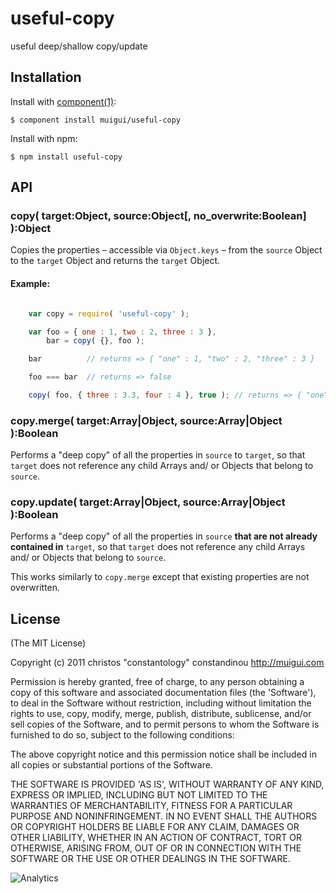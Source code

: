 # useful-copy

  useful deep/shallow copy/update

## Installation

  Install with [component(1)](http://component.io):

    $ component install muigui/useful-copy

  Install with npm:

    $ npm install useful-copy

## API

### copy( target:Object, source:Object[, no_overwrite:Boolean] ):Object
Copies the properties – accessible via `Object.keys` – from the `source` Object to the `target` Object and returns the `target` Object.

#### Example:

```javascript

	var copy = require( 'useful-copy' );

    var foo = { one : 1, two : 2, three : 3 },
        bar = copy( {}, foo );

    bar          // returns => { "one" : 1, "two" : 2, "three" : 3 }

    foo === bar  // returns => false

    copy( foo, { three : 3.3, four : 4 }, true ); // returns => { "one" : 1, "two" : 2, "three" : 3, "four" : 4 }

```

### copy.merge( target:Array|Object, source:Array|Object ):Boolean
Performs a "deep copy" of all the properties in `source` to `target`, so that `target` does not reference any child Arrays and/ or Objects that belong to `source`.

### copy.update( target:Array|Object, source:Array|Object ):Boolean
Performs a "deep copy" of all the properties in `source` **that are not already contained in** `target`, so that `target` does not reference any child Arrays and/ or Objects that belong to `source`.

This works similarly to `copy.merge` except that existing properties are not overwritten.

## License

(The MIT License)

Copyright (c) 2011 christos "constantology" constandinou http://muigui.com

Permission is hereby granted, free of charge, to any person obtaining a copy of this software and associated documentation files (the 'Software'), to deal in the Software without restriction, including without limitation the rights to use, copy, modify, merge, publish, distribute, sublicense, and/or sell copies of the Software, and to permit persons to whom the Software is furnished to do so, subject to the following conditions:

The above copyright notice and this permission notice shall be included in all copies or substantial portions of the Software.

THE SOFTWARE IS PROVIDED 'AS IS', WITHOUT WARRANTY OF ANY KIND, EXPRESS OR IMPLIED, INCLUDING BUT NOT LIMITED TO THE WARRANTIES OF MERCHANTABILITY, FITNESS FOR A PARTICULAR PURPOSE AND NONINFRINGEMENT. IN NO EVENT SHALL THE AUTHORS OR COPYRIGHT HOLDERS BE LIABLE FOR ANY CLAIM, DAMAGES OR OTHER LIABILITY, WHETHER IN AN ACTION OF CONTRACT, TORT OR OTHERWISE, ARISING FROM, OUT OF OR IN CONNECTION WITH THE SOFTWARE OR THE USE OR OTHER DEALINGS IN THE SOFTWARE.

![Analytics](https://ga-beacon.appspot.com/UA-15072756-2/muigui/useful-copy/readme)
